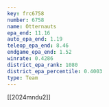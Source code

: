 ```yaml
---
key: frc6758
number: 6758
name: Otternauts
epa_end: 11.16
auto_epa_end: 1.19
teleop_epa_end: 8.46
endgame_epa_end: 1.52
winrate: 0.4286
district_epa_rank: 1080
district_epa_percentile: 0.4003
type: Team
---
```

[[2024mndu2]]
